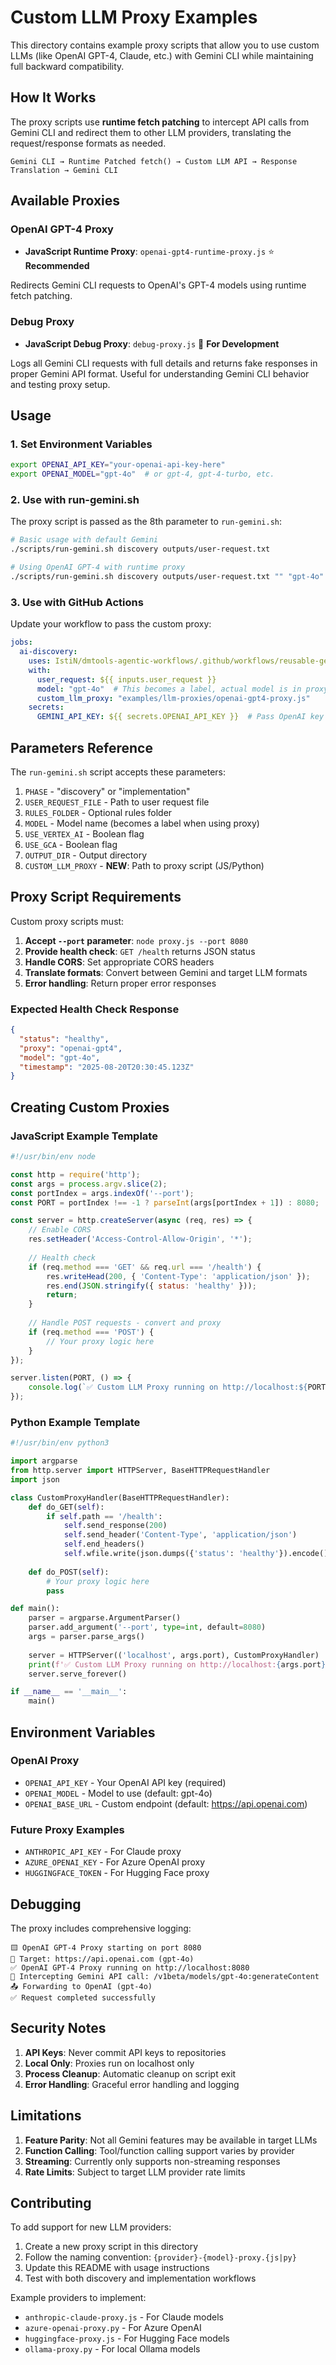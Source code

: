 # Custom LLM Proxy Examples

This directory contains example proxy scripts that allow you to use custom LLMs (like OpenAI GPT-4, Claude, etc.) with Gemini CLI while maintaining full backward compatibility.

## How It Works

The proxy scripts use **runtime fetch patching** to intercept API calls from Gemini CLI and redirect them to other LLM providers, translating the request/response formats as needed.

```
Gemini CLI → Runtime Patched fetch() → Custom LLM API → Response Translation → Gemini CLI
```

## Available Proxies

### OpenAI GPT-4 Proxy

- **JavaScript Runtime Proxy**: `openai-gpt4-runtime-proxy.js` ⭐ **Recommended**

Redirects Gemini CLI requests to OpenAI's GPT-4 models using runtime fetch patching.

### Debug Proxy

- **JavaScript Debug Proxy**: `debug-proxy.js` 🔧 **For Development**

Logs all Gemini CLI requests with full details and returns fake responses in proper Gemini API format. Useful for understanding Gemini CLI behavior and testing proxy setup.

## Usage

### 1. Set Environment Variables

```bash
export OPENAI_API_KEY="your-openai-api-key-here"
export OPENAI_MODEL="gpt-4o"  # or gpt-4, gpt-4-turbo, etc.
```

### 2. Use with run-gemini.sh

The proxy script is passed as the 8th parameter to `run-gemini.sh`:

```bash
# Basic usage with default Gemini
./scripts/run-gemini.sh discovery outputs/user-request.txt

# Using OpenAI GPT-4 with runtime proxy
./scripts/run-gemini.sh discovery outputs/user-request.txt "" "gpt-4o" false false outputs examples/llm-proxies/openai-gpt4-runtime-proxy.js
```

### 3. Use with GitHub Actions

Update your workflow to pass the custom proxy:

```yaml
jobs:
  ai-discovery:
    uses: IstiN/dmtools-agentic-workflows/.github/workflows/reusable-gemini-discovery.yml@main
    with:
      user_request: ${{ inputs.user_request }}
      model: "gpt-4o"  # This becomes a label, actual model is in proxy
      custom_llm_proxy: "examples/llm-proxies/openai-gpt4-proxy.js"
    secrets:
      GEMINI_API_KEY: ${{ secrets.OPENAI_API_KEY }}  # Pass OpenAI key as Gemini key
```

## Parameters Reference

The `run-gemini.sh` script accepts these parameters:

1. `PHASE` - "discovery" or "implementation"
2. `USER_REQUEST_FILE` - Path to user request file
3. `RULES_FOLDER` - Optional rules folder
4. `MODEL` - Model name (becomes a label when using proxy)
5. `USE_VERTEX_AI` - Boolean flag
6. `USE_GCA` - Boolean flag  
7. `OUTPUT_DIR` - Output directory
8. `CUSTOM_LLM_PROXY` - **NEW**: Path to proxy script (JS/Python)

## Proxy Script Requirements

Custom proxy scripts must:

1. **Accept `--port` parameter**: `node proxy.js --port 8080`
2. **Provide health check**: `GET /health` returns JSON status
3. **Handle CORS**: Set appropriate CORS headers
4. **Translate formats**: Convert between Gemini and target LLM formats
5. **Error handling**: Return proper error responses

### Expected Health Check Response

```json
{
  "status": "healthy",
  "proxy": "openai-gpt4",
  "model": "gpt-4o",
  "timestamp": "2025-08-20T20:30:45.123Z"
}
```

## Creating Custom Proxies

### JavaScript Example Template

```javascript
#!/usr/bin/env node

const http = require('http');
const args = process.argv.slice(2);
const portIndex = args.indexOf('--port');
const PORT = portIndex !== -1 ? parseInt(args[portIndex + 1]) : 8080;

const server = http.createServer(async (req, res) => {
    // Enable CORS
    res.setHeader('Access-Control-Allow-Origin', '*');
    
    // Health check
    if (req.method === 'GET' && req.url === '/health') {
        res.writeHead(200, { 'Content-Type': 'application/json' });
        res.end(JSON.stringify({ status: 'healthy' }));
        return;
    }
    
    // Handle POST requests - convert and proxy
    if (req.method === 'POST') {
        // Your proxy logic here
    }
});

server.listen(PORT, () => {
    console.log(`✅ Custom LLM Proxy running on http://localhost:${PORT}`);
});
```

### Python Example Template

```python
#!/usr/bin/env python3

import argparse
from http.server import HTTPServer, BaseHTTPRequestHandler
import json

class CustomProxyHandler(BaseHTTPRequestHandler):
    def do_GET(self):
        if self.path == '/health':
            self.send_response(200)
            self.send_header('Content-Type', 'application/json')
            self.end_headers()
            self.wfile.write(json.dumps({'status': 'healthy'}).encode())
    
    def do_POST(self):
        # Your proxy logic here
        pass

def main():
    parser = argparse.ArgumentParser()
    parser.add_argument('--port', type=int, default=8080)
    args = parser.parse_args()
    
    server = HTTPServer(('localhost', args.port), CustomProxyHandler)
    print(f'✅ Custom LLM Proxy running on http://localhost:{args.port}')
    server.serve_forever()

if __name__ == '__main__':
    main()
```

## Environment Variables

### OpenAI Proxy
- `OPENAI_API_KEY` - Your OpenAI API key (required)
- `OPENAI_MODEL` - Model to use (default: gpt-4o)
- `OPENAI_BASE_URL` - Custom endpoint (default: https://api.openai.com)

### Future Proxy Examples
- `ANTHROPIC_API_KEY` - For Claude proxy
- `AZURE_OPENAI_KEY` - For Azure OpenAI proxy
- `HUGGINGFACE_TOKEN` - For Hugging Face proxy

## Debugging

The proxy includes comprehensive logging:

```
🟨 OpenAI GPT-4 Proxy starting on port 8080
📡 Target: https://api.openai.com (gpt-4o)
✅ OpenAI GPT-4 Proxy running on http://localhost:8080
🔄 Intercepting Gemini API call: /v1beta/models/gpt-4o:generateContent
📤 Forwarding to OpenAI (gpt-4o)
✅ Request completed successfully
```

## Security Notes

1. **API Keys**: Never commit API keys to repositories
2. **Local Only**: Proxies run on localhost only
3. **Process Cleanup**: Automatic cleanup on script exit
4. **Error Handling**: Graceful error handling and logging

## Limitations

1. **Feature Parity**: Not all Gemini features may be available in target LLMs
2. **Function Calling**: Tool/function calling support varies by provider
3. **Streaming**: Currently only supports non-streaming responses
4. **Rate Limits**: Subject to target LLM provider rate limits

## Contributing

To add support for new LLM providers:

1. Create a new proxy script in this directory
2. Follow the naming convention: `{provider}-{model}-proxy.{js|py}`
3. Update this README with usage instructions
4. Test with both discovery and implementation workflows

Example providers to implement:
- `anthropic-claude-proxy.js` - For Claude models
- `azure-openai-proxy.py` - For Azure OpenAI
- `huggingface-proxy.js` - For Hugging Face models
- `ollama-proxy.py` - For local Ollama models
